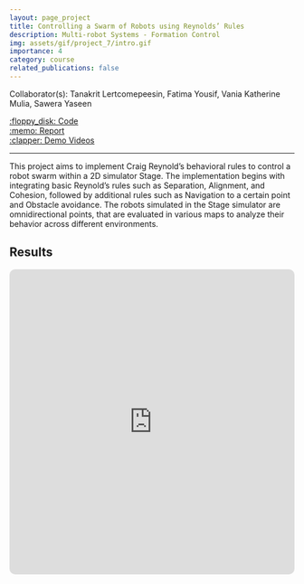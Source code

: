 ```yaml
---
layout: page_project
title: Controlling a Swarm of Robots using Reynolds’ Rules
description: Multi-robot Systems - Formation Control
img: assets/gif/project_7/intro.gif
importance: 4
category: course
related_publications: false
---
```


Collaborator(s): Tanakrit Lertcomepeesin, Fatima Yousif, Vania Katherine Mulia, Sawera Yaseen

<div class="row justify-content-sm-left">
    <div class="col-sm-2 mt-3 mt-md-0">
        <a href="https://ifrosmaster.org/">:floppy_disk: Code</a>
    </div>
    <div class="col-sm-2 mt-3 mt-md-0">
        <a href="https://ifrosmaster.org/">:memo: Report</a>
    </div>
    <div class="col-sm-2 mt-3 mt-md-0">
        <a href="https://ifrosmaster.org/">:clapper: Demo Videos</a>
    </div>
</div>

---

This project aims to implement Craig Reynold’s behavioral rules to control a robot swarm within a 2D simulator Stage. The implementation begins with integrating basic Reynold’s rules such as Separation, Alignment, and Cohesion, followed by additional rules such as Navigation to a certain point and Obstacle avoidance. The robots simulated in the Stage simulator are omnidirectional points, that are evaluated in various maps to analyze their behavior across different environments.


## Results
<iframe width="960" height="540" src="https://www.youtube.com/embed/xKt4voA955M" title="Controlling a Swarm of Robots in 2D Simulator Stage using Reynolds’ Rules" frameborder="0" style="border: 0px solid #bbb; border-radius: 10px; width: 100%;" allow="accelerometer; autoplay; clipboard-write; encrypted-media; gyroscope; picture-in-picture; web-share" referrerpolicy="strict-origin-when-cross-origin" allowfullscreen></iframe>

